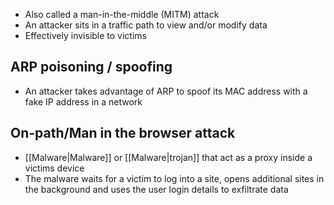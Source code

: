 - Also called a man-in-the-middle (MITM) attack
- An attacker sits in a traffic path to view and/or modify data
- Effectively invisible to victims
## ARP poisoning / spoofing
- An attacker takes advantage of ARP to spoof its MAC address with a fake IP address in a network
## On-path/Man in the browser attack
- [[Malware|Malware]] or [[Malware|trojan]] that act as a proxy inside a victims device
- The malware waits for a victim to log into a site, opens additional sites in the background and uses the user login details to exfiltrate data
